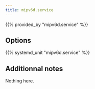 ```yaml
---
title: mipv6d.service
---
```


{{% provided_by "mipv6d.service" %}}

## Options

{{% systemd_unit "mipv6d.service" %}}

## Additionnal notes

Nothing here.